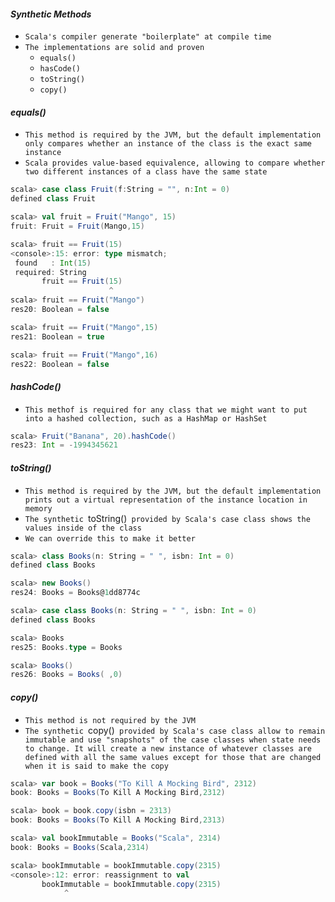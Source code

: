 #### _Synthetic Methods_
- `Scala's compiler generate "boilerplate" at compile time`
- `The implementations are solid and proven`
	- `equals()`
	- `hasCode()`
	- `toString()`
	- `copy()`

#### _equals()_	
- `This method is required by the JVM, but the default implementation only compares whether an instance of the class is the exact same instance`
- `Scala provides value-based equivalence, allowing to compare whether two different instances of a class have the same state`

```scala
scala> case class Fruit(f:String = "", n:Int = 0)
defined class Fruit

scala> val fruit = Fruit("Mango", 15)
fruit: Fruit = Fruit(Mango,15)

scala> fruit == Fruit(15)
<console>:15: error: type mismatch;
 found   : Int(15)
 required: String
       fruit == Fruit(15)
                      ^
scala> fruit == Fruit("Mango")
res20: Boolean = false

scala> fruit == Fruit("Mango",15)
res21: Boolean = true

scala> fruit == Fruit("Mango",16)
res22: Boolean = false
```

#### _hashCode()_
- `This methof is required for any class that we might want to put into a hashed collection, such as a HashMap or HashSet`
```scala
scala> Fruit("Banana", 20).hashCode()
res23: Int = -1994345621
```
#### _toString()_
- `This method is required by the JVM, but the default implementation prints out a virtual representation of the instance location in memory`
- `The synthetic `toString()` provided by Scala's case class shows the values inside of the class`
- `We can override this to make it better`

```scala
scala> class Books(n: String = " ", isbn: Int = 0)
defined class Books

scala> new Books()
res24: Books = Books@1dd8774c

scala> case class Books(n: String = " ", isbn: Int = 0)
defined class Books

scala> Books
res25: Books.type = Books

scala> Books()
res26: Books = Books( ,0)
```
#### _copy()_
- `This method is not required by the JVM`
- `The synthetic `copy()` provided by Scala's case class allow to remain immutable and use "snapshots" of the case classes when state needs to change. It will create a new instance of whatever classes are defined with all the same values except for those that are changed when it is said to make the copy`

```scala
scala> var book = Books("To Kill A Mocking Bird", 2312)
book: Books = Books(To Kill A Mocking Bird,2312)

scala> book = book.copy(isbn = 2313)
book: Books = Books(To Kill A Mocking Bird,2313)

scala> val bookImmutable = Books("Scala", 2314)
book: Books = Books(Scala,2314)

scala> bookImmutable = bookImmutable.copy(2315)
<console>:12: error: reassignment to val
       bookImmutable = bookImmutable.copy(2315)
            ^
```